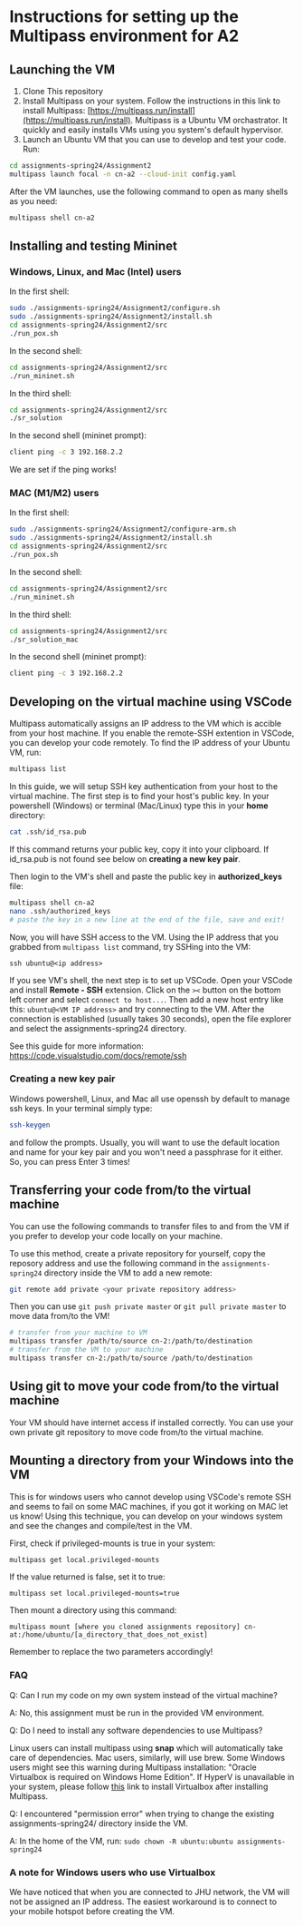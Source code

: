 # Instructions for setting up the Multipass environment for A2

## Launching the VM

1. Clone This repository
2. Install Multipass on your system. Follow the instructions in this link to install Multipass: [https://multipass.run/install](https://multipass.run/install).
Multipass is a Ubuntu VM orchastrator. It quickly and easily installs VMs using you system's default hypervisor.
3. Launch an Ubuntu VM that you can use to develop and test your code. Run: 
```bash
cd assignments-spring24/Assignment2
multipass launch focal -n cn-a2 --cloud-init config.yaml
```
After the VM launches, use the following command to open as many shells as you need:
```bash
multipass shell cn-a2
```
## Installing and testing Mininet

### Windows, Linux, and Mac (Intel) users

In the first shell:
```bash
sudo ./assignments-spring24/Assignment2/configure.sh
sudo ./assignments-spring24/Assignment2/install.sh
cd assignments-spring24/Assignment2/src
./run_pox.sh
```

In the second shell:
```bash
cd assignments-spring24/Assignment2/src
./run_mininet.sh
```

In the third shell:
```bash
cd assignments-spring24/Assignment2/src
./sr_solution
```

In the second shell (mininet prompt):
```bash
client ping -c 3 192.168.2.2
```

We are set if the ping works!

### MAC (M1/M2) users

In the first shell:
```bash
sudo ./assignments-spring24/Assignment2/configure-arm.sh
sudo ./assignments-spring24/Assignment2/install.sh
cd assignments-spring24/Assignment2/src
./run_pox.sh
```

In the second shell:
```bash
cd assignments-spring24/Assignment2/src
./run_mininet.sh
```

In the third shell:
```bash
cd assignments-spring24/Assignment2/src
./sr_solution_mac
```

In the second shell (mininet prompt):
```bash
client ping -c 3 192.168.2.2
```


## Developing on the virtual machine using VSCode
Multipass automatically assigns an IP address to the VM which is accible from your host machine. If you enable the remote-SSH extention in VSCode, you can develop your code remotely.
To find the IP address of your Ubuntu VM, run:

```bash
multipass list
```

In this guide, we will setup SSH key authentication from your host to the virtual machine.
The first step is to find your host's public key.
In your powershell (Windows) or terminal (Mac/Linux) type this in your **home** directory:
```bash
cat .ssh/id_rsa.pub
```
If this command returns your public key, copy it into your clipboard. If id_rsa.pub is not found see below on **creating a new key pair**.

Then login to the VM's shell and paste the public key in **authorized_keys** file:
```bash
multipass shell cn-a2
nano .ssh/authorized_keys
# paste the key in a new line at the end of the file, save and exit!
```
Now, you will have SSH access to the VM. Using the IP address that you grabbed from ```multipass list``` command, try SSHing into the VM:
```
ssh ubuntu@<ip address>
```
If you see VM's shell, the next step is to set up VSCode. Open your VSCode and install **Remote - SSH** extension. Click on the `><` button on the bottom left corner and select `connect to host...`.
Then add a new host entry like this: `ubuntu@<VM IP address>` and try connecting to the VM. After the connection is established (usually takes 30 seconds), open the file explorer and select the assignments-spring24 directory. 


See this guide for more information: https://code.visualstudio.com/docs/remote/ssh

### Creating a new key pair
Windows powershell, Linux, and Mac all use openssh by default to manage ssh keys. In your terminal simply type:
```bash
ssh-keygen
```
and follow the prompts. Usually, you will want to use the default location and name for your key pair and you won't need a passphrase for it either. So, you can press Enter 3 times!

## Transferring your code from/to the virtual machine
You can use the following commands to transfer files to and from the VM if you prefer to develop your code locally on your machine.

To use this method, create a private repository for yourself, copy the reposory address and use the following command in the `assignments-spring24` directory inside the VM to add a new remote:

```bash
git remote add private <your private repository address>
```

Then you can use ```git push private master``` or ```git pull private master``` to move data from/to the VM!


```bash
# transfer from your machine to VM
multipass transfer /path/to/source cn-2:/path/to/destination
# transfer from the VM to your machine
multipass transfer cn-2:/path/to/source /path/to/destination
```

## Using git to move your code from/to the virtual machine
Your VM should have internet access if installed correctly. You can use your own private git repository to move code from/to the virtual machine.

## Mounting a directory from your Windows into the VM 
This is for windows users who cannot develop using VSCode's remote SSH and seems to fail on some MAC machines, if you got it working on MAC let us know!
Using this technique, you can develop on your windows system and see the changes and compile/test in the VM.

First, check if privileged-mounts is true in your system:

```bash
multipass get local.privileged-mounts
```

If the value returned is false, set it to true:
```
multipass set local.privileged-mounts=true
```
Then mount a directory using this command:

```
multipass mount [where you cloned assignments repository] cn-at:/home/ubuntu/[a_directory_that_does_not_exist]
```
Remember to replace the two parameters accordingly!

### FAQ
Q: Can I run my code on my own system instead of the virtual machine?

A: No, this assignment must be run in the provided VM environment.

Q: Do I need to install any software dependencies to use Multipass?

Linux users can install multipass using **snap** which will automatically take care of dependencies. Mac users, similarly, will use brew. Some Windows users might see this warning during Multipass installation: "Oracle Virtualbox is required on Windows Home Edition". If HyperV is unavailable in your system, please follow [this](https://www.virtualbox.org/wiki/Downloads) link to install Virtualbox after installing Multipass. 

Q: I encountered "permission error" when trying to change the existing assignments-spring24/ directory inside the VM.

A: In the home of the VM, run: `sudo chown -R ubuntu:ubuntu assignments-spring24`

### A note for Windows users who use Virtualbox
We have noticed that when you are connected to JHU network, the VM will not be assigned an IP address. The easiest workaround is to connect to your mobile hotspot before creating the VM. 
